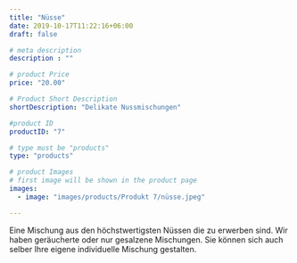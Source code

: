```yaml
---
title: "Nüsse"
date: 2019-10-17T11:22:16+06:00
draft: false

# meta description
description : ""

# product Price
price: "20.00"

# Product Short Description
shortDescription: "Delikate Nussmischungen"

#product ID
productID: "7"

# type must be "products"
type: "products"

# product Images
# first image will be shown in the product page
images:
  - image: "images/products/Produkt 7/nüsse.jpeg"

---
```

Eine Mischung aus den höchstwertigsten Nüssen die zu erwerben sind. Wir haben geräucherte oder nur gesalzene Mischungen. Sie können sich auch selber Ihre eigene individuelle Mischung gestalten. 